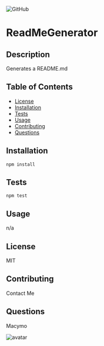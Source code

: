 
![GitHub](https://img.shields.io/badge/license-MIT-blue)
  
# ReadMeGenerator

## Description
Generates a README.md

## Table of Contents

* [License](#license)
* [Installation](#installation)
* [Tests](#tests)
* [Usage](#usage)
* [Contributing](#contributions)
* [Questions](#questions)

## Installation
``` npm install ```

## Tests
``` npm test ```

## Usage
n/a

## License
MIT

## Contributing
Contact Me

## Questions
Macymo

![avatar](https://avatars3.githubusercontent.com/u/59153195?v=4)
